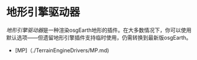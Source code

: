 # 地形引擎驱动器
*地形引擎驱动器*是一种渲染osgEarth地形的插件。在大多数情况下，你可以使用默认选项——但遗留地形引擎插件支持临时使用，仍需转换到最新版osgEarth。
* [MP]（./TerrainEngineDrivers/MP.md)
